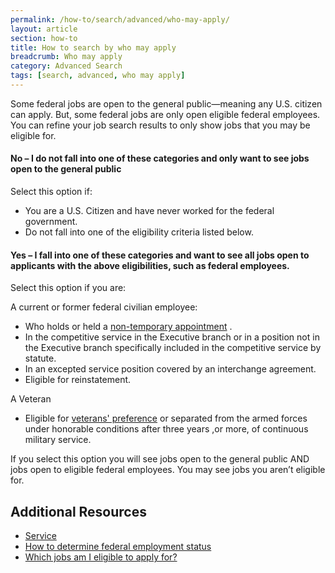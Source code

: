 ```yaml
---
permalink: /how-to/search/advanced/who-may-apply/
layout: article
section: how-to
title: How to search by who may apply
breadcrumb: Who may apply
category: Advanced Search
tags: [search, advanced, who may apply]
---
```


Some federal jobs are open to the general public—meaning any U.S. citizen can apply. But, some federal jobs are only open eligible federal employees.  You can refine your job search results to only show jobs that you may be eligible for. 

#### No – I do not fall into one of these categories and only want to see jobs open to the general public

Select this option if:

* You are a U.S. Citizen and have never worked for the federal government.
* Do not fall into one of the eligibility criteria listed below.

#### Yes – I fall into one of these categories and want to see all jobs open to applicants with the above eligibilities, such as federal employees.

Select this option if you are:

A current or former federal civilian employee:

* Who holds or held a [non-temporary appointment](../../../../working-in-government/appointments/) .
* In the competitive service in the Executive branch or in a position not in the Executive branch specifically included in the competitive service by statute.
* In an excepted service position covered by an interchange agreement.
* Eligible for reinstatement.

A Veteran 

* Eligible for [veterans' preference](../../../../working-in-government/unique-hiring-paths/veterans/preference/) or separated from the armed forces under honorable conditions after three years ,or more,  of continuous military service.

If you select this option you will see jobs open to the general public AND jobs open to eligible federal employees. You may see jobs you aren’t eligible for.



## Additional Resources

* [Service](../../../../working-in-government/service/)
* [How to determine federal employment status](../../../../how-to/account/profile/eligibility/federal-employment-status/)
* [Which jobs am I eligible to apply for?](../../../../faq/application/eligibility/)
